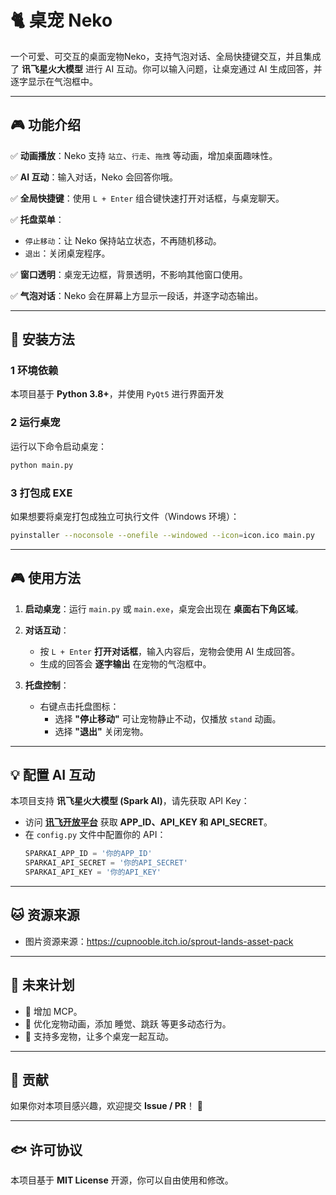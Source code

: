 # 🐈 **桌宠 Neko**
一个可爱、可交互的桌面宠物Neko，支持气泡对话、全局快捷键交互，并且集成了 **讯飞星火大模型** 进行 AI 互动。你可以输入问题，让桌宠通过 AI 生成回答，并逐字显示在气泡框中。

---

## 🎮 **功能介绍**
✅ **动画播放**：Neko 支持 `站立`、`行走`、`拖拽` 等动画，增加桌面趣味性。  

✅ **AI 互动**：输入对话，Neko 会回答你哦。

✅ **全局快捷键**：使用 `L + Enter` 组合键快速打开对话框，与桌宠聊天。  

✅ **托盘菜单**：  
   - `停止移动`：让 Neko 保持站立状态，不再随机移动。  
   - `退出`：关闭桌宠程序。
     
✅ **窗口透明**：桌宠无边框，背景透明，不影响其他窗口使用。

✅ **气泡对话**：Neko 会在屏幕上方显示一段话，并逐字动态输出。  

---

## 🔧 **安装方法**
### 1 **环境依赖**
本项目基于 **Python 3.8+**，并使用 `PyQt5` 进行界面开发

### 2 **运行桌宠**
运行以下命令启动桌宠：
```bash
python main.py
```

### 3 **打包成 EXE**
如果想要将桌宠打包成独立可执行文件（Windows 环境）：
```bash
pyinstaller --noconsole --onefile --windowed --icon=icon.ico main.py
```

---

## 🎮 **使用方法**
1. **启动桌宠**：运行 `main.py` 或 `main.exe`，桌宠会出现在 **桌面右下角区域**。
   
3. **对话互动**：
   - 按 `L + Enter` **打开对话框**，输入内容后，宠物会使用 AI 生成回答。
   - 生成的回答会 **逐字输出** 在宠物的气泡框中。
     
4. **托盘控制**：
   - 右键点击托盘图标：
     - 选择 **"停止移动"** 可让宠物静止不动，仅播放 `stand` 动画。
     - 选择 **"退出"** 关闭宠物。

---

## 💡 **配置 AI 互动**
本项目支持 **讯飞星火大模型 (Spark AI)**，请先获取 API Key：
- 访问 **[讯飞开放平台](https://console.xfyun.cn/)** 获取 **APP_ID、API_KEY 和 API_SECRET**。
- 在 `config.py` 文件中配置你的 API：
  ```python
  SPARKAI_APP_ID = '你的APP_ID'
  SPARKAI_API_SECRET = '你的API_SECRET'
  SPARKAI_API_KEY = '你的API_KEY'
  ```

---

## 🐱 **资源来源**

- 图片资源来源：https://cupnooble.itch.io/sprout-lands-asset-pack
  
---
## 📌 **未来计划**

- 🔹 增加 MCP。
- 🔹 优化宠物动画，添加 睡觉、跳跃 等更多动态行为。
- 🔹 支持多宠物，让多个桌宠一起互动。

---

## 💖 **贡献**
如果你对本项目感兴趣，欢迎提交 **Issue / PR**！ 🎉

---

## 🐟 **许可协议**
本项目基于 **MIT License** 开源，你可以自由使用和修改。

